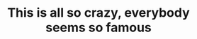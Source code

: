 ---
ee_id_thing: '4270'
site: '1'
type: '2'
inv_num: 2015-056
url: 2015-056-this-is-all-so-crazy-everybody-seems-so-famous-catalog
title: 'This is all so crazy, everybody seems so famous '
year: '2015'
display_year: '2015'
medium: Exhibition Catalog
dims: ''
pitch: ''
ps: ''
live_url: ''
related: ''
youtube: ''
related_code: ''
imgs: gamec-catalogue-2015-056-digital-database-ih.jpg
subheading: "(Catalog)"
download: ''
add_credit: ''
commission: ''
layout: things-i-made
---